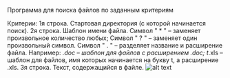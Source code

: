 Программа для поиска файлов по заданным критериям

Критерии:
1я строка. Стартовая директория (с которой начинается поиск).
2я строка. Шаблон имени файла.
Символ " * " – заменяет произвольное количество любых;
Символ " ? " – заменяет один произвольный символ.
Символ " . " – разделяет название и расширение файла.
Например:
*.doc – шаблон для файлов с расширением .doc;
t*.xls – шаблон для файлов, имя которых начинается на букву t, а расширение .xls.
3я строка. Текст, содержащийся в файле.
![alt text](https://sun9-44.userapi.com/c856128/v856128708/d04e4/f89S4_aWy28.jpg)
